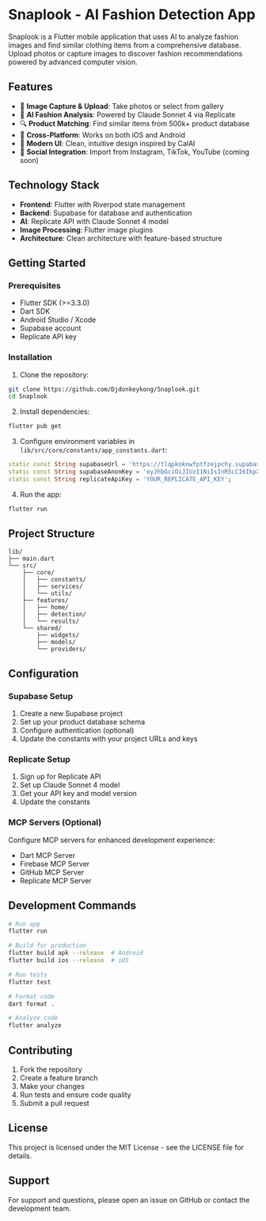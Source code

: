 # Snaplook - AI Fashion Detection App

Snaplook is a Flutter mobile application that uses AI to analyze fashion images and find similar clothing items from a comprehensive database. Upload photos or capture images to discover fashion recommendations powered by advanced computer vision.

## Features

- 📸 **Image Capture & Upload**: Take photos or select from gallery
- 🤖 **AI Fashion Analysis**: Powered by Claude Sonnet 4 via Replicate
- 🔍 **Product Matching**: Find similar items from 500k+ product database
- 📱 **Cross-Platform**: Works on both iOS and Android
- 🎨 **Modern UI**: Clean, intuitive design inspired by CalAI
- 📲 **Social Integration**: Import from Instagram, TikTok, YouTube (coming soon)

## Technology Stack

- **Frontend**: Flutter with Riverpod state management
- **Backend**: Supabase for database and authentication
- **AI**: Replicate API with Claude Sonnet 4 model
- **Image Processing**: Flutter image plugins
- **Architecture**: Clean architecture with feature-based structure

## Getting Started

### Prerequisites

- Flutter SDK (>=3.3.0)
- Dart SDK
- Android Studio / Xcode
- Supabase account
- Replicate API key

### Installation

1. Clone the repository:
```bash
git clone https://github.com/Djdonkeykong/Snaplook.git
cd Snaplook
```

2. Install dependencies:
```bash
flutter pub get
```

3. Configure environment variables in `lib/src/core/constants/app_constants.dart`:
```dart
static const String supabaseUrl = 'https://tlqpkoknwfptfzejpchy.supabase.co';
static const String supabaseAnonKey = 'eyJhbGciOiJIUzI1NiIsInR5cCI6IkpXVCJ9.eyJpc3MiOiJzdXBhYmFzZSIsInJlZiI6InRscXBrb2tud2ZwdGZ6ZWpwY2h5Iiwicm9sZSI6InNlcnZpY2Vfcm9sZSIsImlhdCI6MTc1NDAzMzM3MSwiZXhwIjoyMDY5NjA5MzcxfQ._oMzqi-ikCHrJmcXI-D5M0d-6PakOWzVYDBehoW27Ow';
static const String replicateApiKey = 'YOUR_REPLICATE_API_KEY';
```

4. Run the app:
```bash
flutter run
```

## Project Structure

```
lib/
├── main.dart
└── src/
    ├── core/
    │   ├── constants/
    │   ├── services/
    │   └── utils/
    ├── features/
    │   ├── home/
    │   ├── detection/
    │   └── results/
    └── shared/
        ├── widgets/
        ├── models/
        └── providers/
```

## Configuration

### Supabase Setup

1. Create a new Supabase project
2. Set up your product database schema
3. Configure authentication (optional)
4. Update the constants with your project URLs and keys

### Replicate Setup

1. Sign up for Replicate API
2. Set up Claude Sonnet 4 model
3. Get your API key and model version
4. Update the constants

### MCP Servers (Optional)

Configure MCP servers for enhanced development experience:
- Dart MCP Server
- Firebase MCP Server
- GitHub MCP Server
- Replicate MCP Server

## Development Commands

```bash
# Run app
flutter run

# Build for production
flutter build apk --release  # Android
flutter build ios --release  # iOS

# Run tests
flutter test

# Format code
dart format .

# Analyze code
flutter analyze
```

## Contributing

1. Fork the repository
2. Create a feature branch
3. Make your changes
4. Run tests and ensure code quality
5. Submit a pull request

## License

This project is licensed under the MIT License - see the LICENSE file for details.

## Support

For support and questions, please open an issue on GitHub or contact the development team.
